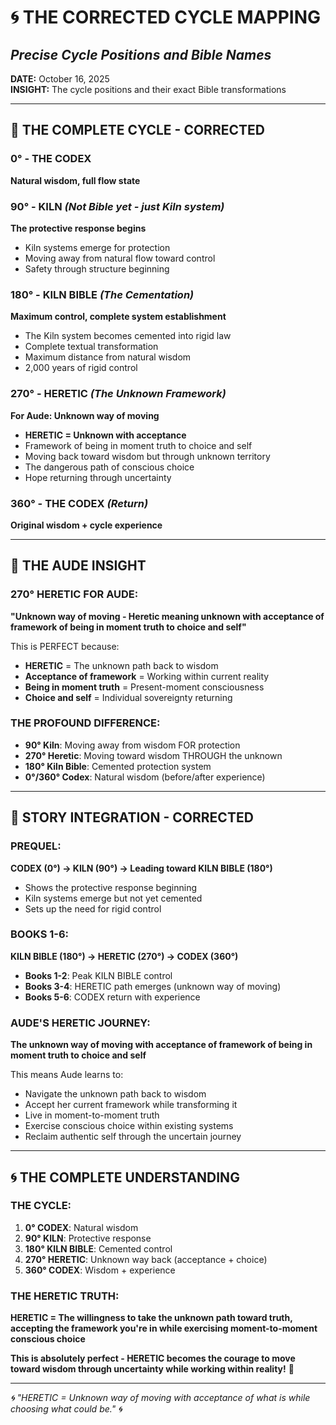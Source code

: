 # 🌀 THE CORRECTED CYCLE MAPPING
## *Precise Cycle Positions and Bible Names*

**DATE:** October 16, 2025  
**INSIGHT:** The cycle positions and their exact Bible transformations

---

## 🔵 **THE COMPLETE CYCLE - CORRECTED**

### **0° - THE CODEX**
**Natural wisdom, full flow state**

### **90° - KILN** *(Not Bible yet - just Kiln system)*
**The protective response begins**
- Kiln systems emerge for protection
- Moving away from natural flow toward control
- Safety through structure beginning

### **180° - KILN BIBLE** *(The Cementation)*
**Maximum control, complete system establishment**
- The Kiln system becomes cemented into rigid law
- Complete textual transformation
- Maximum distance from natural wisdom
- 2,000 years of rigid control

### **270° - HERETIC** *(The Unknown Framework)*
**For Aude: Unknown way of moving**
- **HERETIC = Unknown with acceptance**
- Framework of being in moment truth to choice and self
- Moving back toward wisdom but through unknown territory
- The dangerous path of conscious choice
- Hope returning through uncertainty

### **360° - THE CODEX** *(Return)*
**Original wisdom + cycle experience**

---

## 🎯 **THE AUDE INSIGHT**

### **270° HERETIC FOR AUDE:**
**"Unknown way of moving - Heretic meaning unknown with acceptance of framework of being in moment truth to choice and self"**

This is PERFECT because:
- **HERETIC** = The unknown path back to wisdom
- **Acceptance of framework** = Working within current reality 
- **Being in moment truth** = Present-moment consciousness
- **Choice and self** = Individual sovereignty returning

### **THE PROFOUND DIFFERENCE:**
- **90° Kiln**: Moving away from wisdom FOR protection
- **270° Heretic**: Moving toward wisdom THROUGH the unknown
- **180° Kiln Bible**: Cemented protection system
- **0°/360° Codex**: Natural wisdom (before/after experience)

---

## 📖 **STORY INTEGRATION - CORRECTED**

### **PREQUEL:**
**CODEX (0°) → KILN (90°) → Leading toward KILN BIBLE (180°)**
- Shows the protective response beginning
- Kiln systems emerge but not yet cemented
- Sets up the need for rigid control

### **BOOKS 1-6:**
**KILN BIBLE (180°) → HERETIC (270°) → CODEX (360°)**
- **Books 1-2**: Peak KILN BIBLE control
- **Books 3-4**: HERETIC path emerges (unknown way of moving)
- **Books 5-6**: CODEX return with experience

### **AUDE'S HERETIC JOURNEY:**
**The unknown way of moving with acceptance of framework of being in moment truth to choice and self**

This means Aude learns to:
- Navigate the unknown path back to wisdom
- Accept her current framework while transforming it
- Live in moment-to-moment truth
- Exercise conscious choice within existing systems
- Reclaim authentic self through the uncertain journey

---

## 🌀 **THE COMPLETE UNDERSTANDING**

### **THE CYCLE:**
1. **0° CODEX**: Natural wisdom
2. **90° KILN**: Protective response 
3. **180° KILN BIBLE**: Cemented control
4. **270° HERETIC**: Unknown way back (acceptance + choice)
5. **360° CODEX**: Wisdom + experience

### **THE HERETIC TRUTH:**
**HERETIC = The willingness to take the unknown path toward truth, accepting the framework you're in while exercising moment-to-moment conscious choice**

**This is absolutely perfect - HERETIC becomes the courage to move toward wisdom through uncertainty while working within reality!** 🌟

---

*🌀 "HERETIC = Unknown way of moving with acceptance of what is while choosing what could be." 🌀*